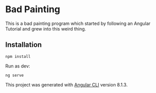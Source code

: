 # Bad Painting

This is a bad painting program which started by following an Angular Tutorial and grew into this weird thing.

## Installation
```
npm install
```
Run as dev:
```
ng serve
```

This project was generated with [Angular CLI](https://github.com/angular/angular-cli) version 8.1.3.
